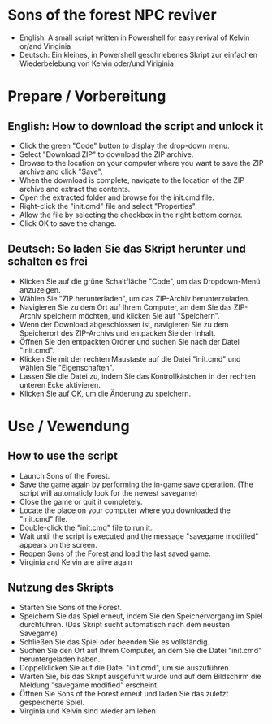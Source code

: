 # Sons of the forest NPC reviver
- English: A small script written in Powershell for easy revival of Kelvin or/and Viriginia
- Deutsch: Ein kleines, in Powershell geschriebenes Skript zur einfachen Wiederbelebung von Kelvin oder/und Viriginia

# Prepare / Vorbereitung
## English: How to download the script and unlock it
- Click the green "Code" button to display the drop-down menu.
- Select "Download ZIP" to download the ZIP archive.
- Browse to the location on your computer where you want to save the ZIP archive and click "Save".
- When the download is complete, navigate to the location of the ZIP archive and extract the contents.
- Open the extracted folder and browse for the init.cmd file.
- Right-click the "init.cmd" file and select "Properties".
- Allow the file by selecting the checkbox in the right bottom corner.
- Click OK to save the change.

## Deutsch: So laden Sie das Skript herunter und schalten es frei
- Klicken Sie auf die grüne Schaltfläche "Code", um das Dropdown-Menü anzuzeigen.
- Wählen Sie "ZIP herunterladen", um das ZIP-Archiv herunterzuladen.
- Navigieren Sie zu dem Ort auf Ihrem Computer, an dem Sie das ZIP-Archiv speichern möchten, und klicken Sie auf "Speichern".
- Wenn der Download abgeschlossen ist, navigieren Sie zu dem Speicherort des ZIP-Archivs und entpacken Sie den Inhalt.
- Öffnen Sie den entpackten Ordner und suchen Sie nach der Datei "init.cmd".
- Klicken Sie mit der rechten Maustaste auf die Datei "init.cmd" und wählen Sie "Eigenschaften".
- Lassen Sie die Datei zu, indem Sie das Kontrollkästchen in der rechten unteren Ecke aktivieren.
- Klicken Sie auf OK, um die Änderung zu speichern.

# Use / Vewendung
## How to use the script
- Launch Sons of the Forest.
- Save the game again by performing the in-game save operation. (The script will automaticly look for the newest savegame)
- Close the game or quit it completely.
- Locate the place on your computer where you downloaded the "init.cmd" file.
- Double-click the "init.cmd" file to run it.
- Wait until the script is executed and the message "savegame modified" appears on the screen.
- Reopen Sons of the Forest and load the last saved game.
- Virginia and Kelvin are alive again

## Nutzung des Skripts
- Starten Sie Sons of the Forest.
- Speichern Sie das Spiel erneut, indem Sie den Speichervorgang im Spiel durchführen. (Das Skript sucht automatisch nach dem neusten Savegame)
- Schließen Sie das Spiel oder beenden Sie es vollständig.
- Suchen Sie den Ort auf Ihrem Computer, an dem Sie die Datei "init.cmd" heruntergeladen haben.
- Doppelklicken Sie auf die Datei "init.cmd", um sie auszuführen.
- Warten Sie, bis das Skript ausgeführt wurde und auf dem Bildschirm die Meldung "savegame modified" erscheint.
- Öffnen Sie Sons of the Forest erneut und laden Sie das zuletzt gespeicherte Spiel.
- Virginia und Kelvin sind wieder am leben

